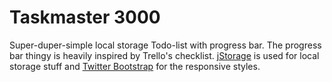 # Taskmaster 3000
Super-duper-simple local storage Todo-list with progress bar. The progress bar thingy is heavily inspired by Trello's checklist. [jStorage](http://www.jstorage.info) is used for local storage stuff and [Twitter Bootstrap](http://getbootstrap.com) for the responsive styles.